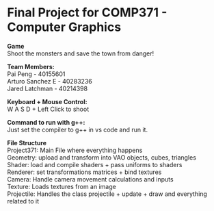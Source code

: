 # Final Project for COMP371 - Computer Graphics

__**Game**__ <br>
Shoot the monsters and save the town from danger!

**Team Members:** <br>
Pai Peng - 40155601 <br>
Arturo Sanchez E - 40283236 <br>
Jared Latchman - 40214398 <br>

**Keyboard + Mouse Control:** <br>
W A S D + Left Click to shoot

**Command to run with g++:** <br>
Just set the compiler to g++ in vs code and run it.

**File Structure** <br>
Project371: Main File where everything happens <br>
Geometry: upload and transform into VAO objects, cubes, triangles <br>
Shader: load and compile shaders + pass uniforms to shaders <br>
Renderer: set transformations matrices + bind textures <br>
Camera: Handle camera movement calculations and inputs <br>
Texture: Loads textures from an image <br>
Projectile: Handles the class projectile + update + draw and everything related to it <br>
